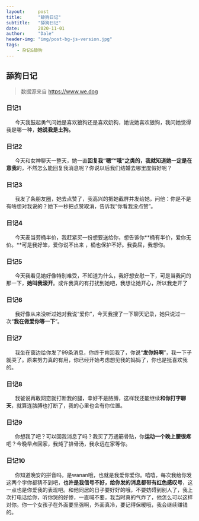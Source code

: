 ```yaml
---
layout:     post
title:      "舔狗日记"
subtitle:   "舔狗日记"
date:       2020-11-01
author:     "Dale"
header-img: "img/post-bg-js-version.jpg"
tags:
    - 杂记&舔狗 
---
```


## 舔狗日记
> 数据源来自 https://www.we.dog 

### 日记1
&#160;&#160; &#160; &#160;今天我鼓起勇气问她是喜欢狼狗还是喜欢奶狗，她说她喜欢狼狗，我问她觉得我是哪一种，**她说我是土狗。**

### 日记2
&#160;&#160; &#160; &#160;今天和女神聊天一整天，她一直**回复我“嗯”“哦”**之类的，我就知道她一定是**在意我**的，不然怎么能回复我消息呢？你说以后我们结婚去哪里度假好呢？

### 日记3
&#160;&#160; &#160; &#160;我发了条朋友圈，她去点赞了，我高兴的把她截屏并发给她，问他：你是不是有啥想对我说的？她下一秒把点赞取消，告诉我“你看我没点赞”。

### 日记4
&#160;&#160; &#160; &#160;今天麦当劳桶半价，我赶紧买一份想要送给你，想告诉你**桶有半价，爱你无价。**可是我好笨，爱你说不出来 ，桶也保护不好。我委屈，我想你。

### 日记5
&#160;&#160; &#160; &#160;今天我看见她好像特别难受，不知道为什么，我好想安慰一下，可是当我问的那一下，**她叫我滚开**。或许我真的有打扰到她吧，我想让她开心，所以我走开了

### 日记6
&#160;&#160; &#160; &#160;我好像从来没听过她对我说“爱你”，今天我搜了一下聊天记录，她只说过一次“**我在做爱你等一下**”。

### 日记7
&#160;&#160; &#160; &#160;我坐在窗边给你发了99条消息，你终于肯回我了，你说“**发你妈啊**”，我一下子就哭了。原来努力真的有用，你已经开始考虑想见我的妈妈了，你也是挺喜欢我的。

### 日记8
&#160;&#160; &#160; &#160;我爸说再敢网恋就打断我的腿，幸好不是胳膊，这样我还能继续**和你打字聊天**，就算连胳膊也打断了，我的心里也会有你位置。

### 日记9
&#160;&#160; &#160; &#160;你想我了吧？可以回我消息了吗？我买了万通筋骨贴，你**运动一个晚上腰很疼**吧？今晚早点回家，我炖了排骨汤，我永远在家等你。

### 日记10
&#160;&#160; &#160; &#160;你知道晚安的拼音吗，是wanan哦，也就是我爱你爱你。嘻嘻，每次我给你发这两个字你都猜不到吧，**也许是我信号不好，给你发的消息都带有红色感叹号**，这一点也是你爱我的表现吧。和他同居的日子要好好的哦，不要妨碍到别人了，我上次打电话给你，听你哭的好惨，一直喊不要，我当时真的气炸了，他怎么可以这样对你。你一个女孩子在外面要坚强啊，外面真冷，要记得保暖哦，我会继续赚钱的。

